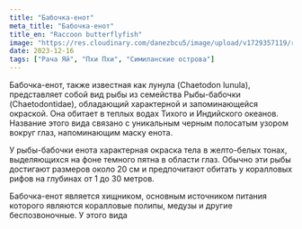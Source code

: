 ```yaml
---
title: "Бабочка-енот"
meta_title: "Бабочка-енот"
title_en: "Raccoon butterflyfish"
image: "https://res.cloudinary.com/danezbcu5/image/upload/v1729357119/raccoon-butterflyfish_gmrzey.png"
date: 2023-12-16
tags: ["Рача Яй", "Пхи Пхи", "Симиланские острова"]
---
```


Бабочка-енот, также известная как лунула (Chaetodon lunula), представляет собой вид рыбы из семейства Рыбы-бабочки (Chaetodontidae), обладающий характерной и запоминающейся окраской. Она обитает в теплых водах Тихого и Индийского океанов. Название этого вида связано с уникальным черным полосатым узором вокруг глаз, напоминающим маску енота.

У рыбы-бабочки енота характерная окраска тела в желто-белых тонах, выделяющихся на фоне темного пятна в области глаз. Обычно эти рыбы достигают размеров около 20 см и предпочитают обитать у коралловых рифов на глубинах от 1 до 30 метров.

Бабочка-енот является хищником, основным источником питания которого являются коралловые полипы, медузы и другие беспозвоночные. У этого вида
